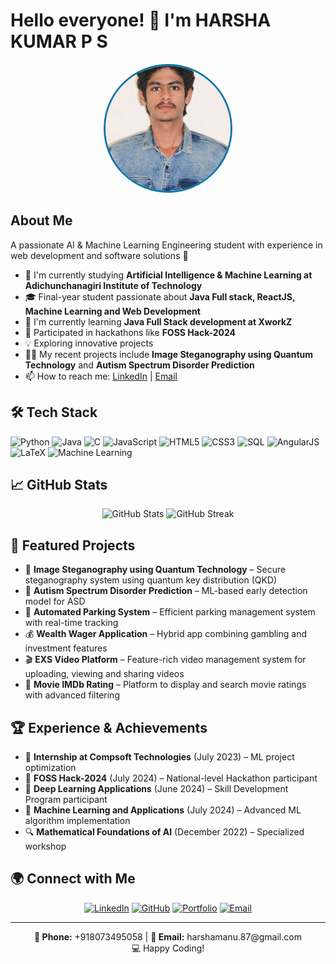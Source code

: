 # Hello everyone! 👋 I'm HARSHA KUMAR P S

<div align="center">
  <img src="https://github.com/harshakumarps/portfoliohk/blob/main/img/portfolio/IMG_20240731_173937.jpg" alt="Harsha Kumar P S" width="200" height="200" style="border-radius: 50%; object-fit: cover; border: 3px solid #0e76a8;"/>
</div>

## About Me

A passionate AI & Machine Learning Engineering student with experience in web development and software solutions 🚀

- 🔭 I'm currently studying **Artificial Intelligence & Machine Learning at Adichunchanagiri Institute of Technology**
- 🎓 Final-year student passionate about **Java Full stack, ReactJS, Machine Learning and Web Development**
- 🌱 I'm currently learning **Java Full Stack development at XworkZ**
- 🚀 Participated in hackathons like **FOSS Hack-2024**
- 💡 Exploring innovative projects
- 👨‍💻 My recent projects include **Image Steganography using Quantum Technology** and **Autism Spectrum Disorder Prediction**
- 📫 How to reach me: [LinkedIn](https://www.linkedin.com/in/harshakumarps/) | [Email](mailto:harshamanu.87@gmail.com)

## 🛠 Tech Stack

![Python](https://img.shields.io/badge/-Python-3776AB?style=for-the-badge&logo=Python&logoColor=white)
![Java](https://img.shields.io/badge/-Java-007396?style=for-the-badge&logo=Java&logoColor=white)
![C](https://img.shields.io/badge/-C-A8B9CC?style=for-the-badge&logo=C&logoColor=white)
![JavaScript](https://img.shields.io/badge/-JavaScript-F7DF1E?style=for-the-badge&logo=javascript&logoColor=black)
![HTML5](https://img.shields.io/badge/-HTML5-E34F26?style=for-the-badge&logo=html5&logoColor=white)
![CSS3](https://img.shields.io/badge/-CSS3-1572B6?style=for-the-badge&logo=css3&logoColor=white)
![SQL](https://img.shields.io/badge/-SQL-4479A1?style=for-the-badge&logo=MySQL&logoColor=white)
![AngularJS](https://img.shields.io/badge/-AngularJS-DD0031?style=for-the-badge&logo=angularjs&logoColor=white)
![LaTeX](https://img.shields.io/badge/-LaTeX-008080?style=for-the-badge&logo=latex&logoColor=white)
![Machine Learning](https://img.shields.io/badge/-Machine%20Learning-FF6F00?style=for-the-badge&logo=tensorflow&logoColor=white)

## 📈 GitHub Stats

<div align="center">
  <img src="https://github-readme-stats.vercel.app/api?username=harshakumarps&show_icons=true&theme=radical" alt="GitHub Stats" />
  <img src="https://github-readme-streak-stats.herokuapp.com/?user=harshakumarps&theme=radical" alt="GitHub Streak" />
</div>

## 📌 Featured Projects

- 🔐 **Image Steganography using Quantum Technology** – Secure steganography system using quantum key distribution (QKD)
- 🧠 **Autism Spectrum Disorder Prediction** – ML-based early detection model for ASD
- 🚗 **Automated Parking System** – Efficient parking management system with real-time tracking
- 💰 **Wealth Wager Application** – Hybrid app combining gambling and investment features
- 🎬 **EXS Video Platform** – Feature-rich video management system for uploading, viewing and sharing videos
- 🎥 **Movie IMDb Rating** – Platform to display and search movie ratings with advanced filtering

## 🏆 Experience & Achievements

- 💼 **Internship at Compsoft Technologies** (July 2023) – ML project optimization
- 🌟 **FOSS Hack-2024** (July 2024) – National-level Hackathon participant
- 🧠 **Deep Learning Applications** (June 2024) – Skill Development Program participant
- 🤖 **Machine Learning and Applications** (July 2024) – Advanced ML algorithm implementation
- 🔍 **Mathematical Foundations of AI** (December 2022) – Specialized workshop

## 🌍 Connect with Me

<div align="center">
  
[![LinkedIn](https://img.shields.io/badge/LinkedIn-0077B5?style=for-the-badge&logo=linkedin&logoColor=white)](https://www.linkedin.com/in/harshakumarps/)
[![GitHub](https://img.shields.io/badge/GitHub-100000?style=for-the-badge&logo=github&logoColor=white)](https://github.com/harshakumarps)
[![Portfolio](https://img.shields.io/badge/Portfolio-1DA1F2?style=for-the-badge&logo=website&logoColor=white)](https://github.com/harshakumarps/portfoliohk)
[![Email](https://img.shields.io/badge/Email-D14836?style=for-the-badge&logo=gmail&logoColor=white)](mailto:harshamanu.87@gmail.com)
  
</div>

---

<div align="center">
  <b>📱 Phone:</b> +918073495058 | <b>📧 Email:</b> harshamanu.87@gmail.com
  <br>
  💻 Happy Coding!
</div>

